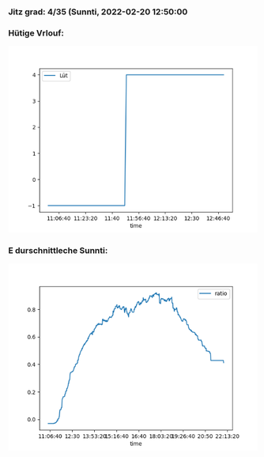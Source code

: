 ### Jitz grad: 4/35 (Sunnti, 2022-02-20 12:50:00

### Hütige Vrlouf:
![Graph](Today.png)

### E durschnittleche Sunnti:
![Graph](Sunnti.png)
